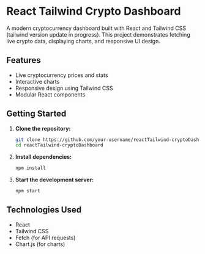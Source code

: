 # React Tailwind Crypto Dashboard

A modern cryptocurrency dashboard built with React and Tailwind CSS (tailwind version update in progress). This project demonstrates fetching live crypto data, displaying charts, and responsive UI design.

## Features

- Live cryptocurrency prices and stats
- Interactive charts
- Responsive design using Tailwind CSS
- Modular React components

## Getting Started

1. **Clone the repository:**
    ```bash
    git clone https://github.com/your-username/reactTailwind-cryptoDashboard.git
    cd reactTailwind-cryptoDashboard
    ```

2. **Install dependencies:**
    ```bash
    npm install
    ```

3. **Start the development server:**
    ```bash
    npm start
    ```

## Technologies Used

- React
- Tailwind CSS
- Fetch (for API requests)
- Chart.js (for charts)
